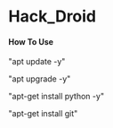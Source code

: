 # Hack_Droid
#### How To Use 

"apt update -y"

"apt upgrade -y"

"apt-get install python -y"

"apt-get install git"
